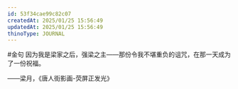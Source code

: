 ```yaml
---
id: 53f34cae99c82c07
createdAt: 2025/01/25 15:56:49
updatedAt: 2025/01/25 15:56:49
thinoType: JOURNAL
---
```

#金句 因为我是梁家之后，强梁之主——那份令我不堪重负的诅咒，在那一天成为了一份祝福。

——梁月，《唐人街影画-荧屏正发光》